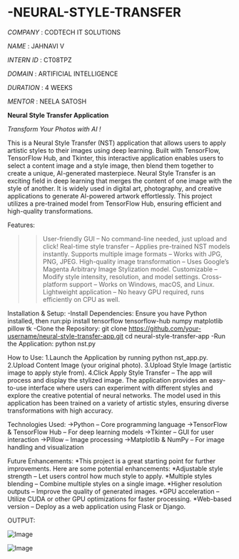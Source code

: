 # -NEURAL-STYLE-TRANSFER

*COMPANY* : CODTECH IT SOLUTIONS

*NAME* : JAHNAVI V

*INTERN ID* : CT08TPZ

*DOMAIN* : ARTIFICIAL INTELLIGENCE

*DURATION* : 4 WEEKS

*MENTOR* : NEELA SATOSH

**Neural Style Transfer Application**

*Transform Your Photos with AI !*

This is a Neural Style Transfer (NST) application that allows users to apply artistic styles to their images using deep learning. Built with TensorFlow, TensorFlow Hub, and Tkinter, this interactive application enables users to select a content image and a style image, then blend them together to create a unique, AI-generated masterpiece.
Neural Style Transfer is an exciting field in deep learning that merges the content of one image with the style of another. It is widely used in digital art, photography, and creative applications to generate AI-powered artwork effortlessly. This project utilizes a pre-trained model from TensorFlow Hub, ensuring efficient and high-quality transformations.

Features:
>>User-friendly GUI – No command-line needed, just upload and click!
>>Real-time style transfer – Applies pre-trained NST models instantly.
>>Supports multiple image formats – Works with JPG, PNG, JPEG.
>>High-quality image transformation – Uses Google’s Magenta Arbitrary Image Stylization model.
>>Customizable – Modify style intensity, resolution, and model settings.
>>Cross-platform support – Works on Windows, macOS, and Linux.
>>Lightweight application – No heavy GPU required, runs efficiently on CPU as well.

Installation & Setup:
-Install Dependencies:
Ensure you have Python installed, then run:pip install tensorflow tensorflow-hub numpy matplotlib pillow tk
-Clone the Repository:
git clone https://github.com/your-username/neural-style-transfer-app.git
cd neural-style-transfer-app
-Run the Application:
python nst.py

How to Use:
1.Launch the Application by running python nst_app.py.
2.Upload Content Image (your original photo).
3.Upload Style Image (artistic image to apply style from).
4.Click Apply Style Transfer – The app will process and display the stylized image.
The application provides an easy-to-use interface where users can experiment with different styles and explore the creative potential of neural networks. The model used in this application has been trained on a variety of artistic styles, ensuring diverse transformations with high accuracy.

Technologies Used:
->Python – Core programming language
->TensorFlow & TensorFlow Hub – For deep learning models
->Tkinter – GUI for user interaction
->Pillow – Image processing
->Matplotlib & NumPy – For image handling and visualization

Future Enhancements:
*This project is a great starting point for further improvements. Here are some potential enhancements:
*Adjustable style strength – Let users control how much style to apply.
*Multiple styles blending – Combine multiple styles on a single image.
*Higher resolution outputs – Improve the quality of generated images.
*GPU acceleration – Utilize CUDA or other GPU optimizations for faster processing.
*Web-based version – Deploy as a web application using Flask or Django.

OUTPUT:

![Image](https://github.com/user-attachments/assets/fcae2c4f-acb6-4460-a4c0-5beeb2aad14b)

![Image](https://github.com/user-attachments/assets/78dae0de-bdb0-4ce5-96de-eed0d9749ab2)
